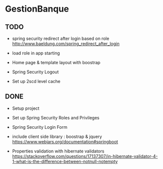 # GestionBanque

## TODO

- spring security redirect after login based on role
http://www.baeldung.com/spring_redirect_after_login

- load role in app starting
- Home page & template layout with boostrap


- Spring Security Logout
- Set up 2scd level cache


## DONE

- Setup project

- Set up Spring Security Roles and Privileges
- Spring Security Login Form

- include client side library : boostrap & jquery
https://www.webjars.org/documentation#springboot

- Properties validation with hibernate validators
https://stackoverflow.com/questions/17137307/in-hibernate-validator-4-1-what-is-the-difference-between-notnull-notempty

